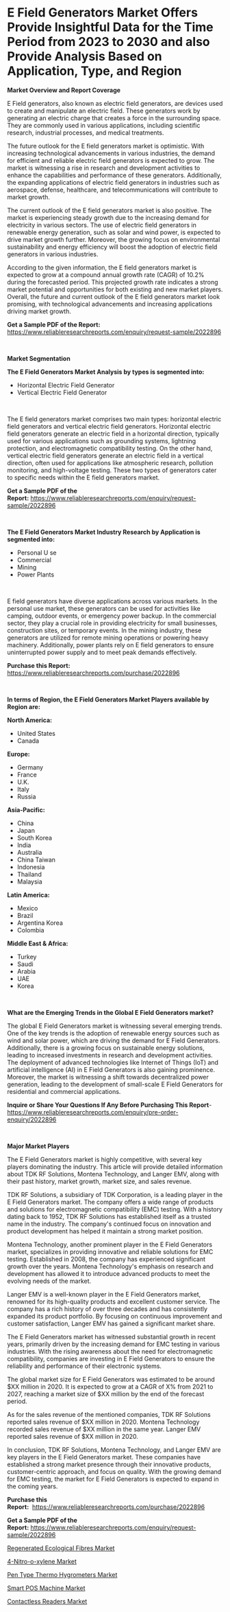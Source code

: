 <p><h1>E Field Generators Market Offers Provide Insightful Data for the Time Period from 2023 to 2030 and also Provide Analysis Based on Application, Type, and Region</h1></p><p><strong>Market Overview and Report Coverage</strong></p>
<p><p>E Field generators, also known as electric field generators, are devices used to create and manipulate an electric field. These generators work by generating an electric charge that creates a force in the surrounding space. They are commonly used in various applications, including scientific research, industrial processes, and medical treatments.</p><p>The future outlook for the E field generators market is optimistic. With increasing technological advancements in various industries, the demand for efficient and reliable electric field generators is expected to grow. The market is witnessing a rise in research and development activities to enhance the capabilities and performance of these generators. Additionally, the expanding applications of electric field generators in industries such as aerospace, defense, healthcare, and telecommunications will contribute to market growth.</p><p>The current outlook of the E field generators market is also positive. The market is experiencing steady growth due to the increasing demand for electricity in various sectors. The use of electric field generators in renewable energy generation, such as solar and wind power, is expected to drive market growth further. Moreover, the growing focus on environmental sustainability and energy efficiency will boost the adoption of electric field generators in various industries.</p><p>According to the given information, the E field generators market is expected to grow at a compound annual growth rate (CAGR) of 10.2% during the forecasted period. This projected growth rate indicates a strong market potential and opportunities for both existing and new market players. Overall, the future and current outlook of the E field generators market look promising, with technological advancements and increasing applications driving market growth.</p></p>
<p><strong>Get a Sample PDF of the Report:</strong> <a href="https://www.reliableresearchreports.com/enquiry/request-sample/2022896">https://www.reliableresearchreports.com/enquiry/request-sample/2022896</a></p>
<p>&nbsp;</p>
<p><strong>Market Segmentation</strong></p>
<p><strong>The E Field Generators Market Analysis by types is segmented into:</strong></p>
<p><ul><li>Horizontal Electric Field Generator</li><li>Vertical Electric Field Generator</li></ul></p>
<p>&nbsp;</p>
<p><p>The E field generators market comprises two main types: horizontal electric field generators and vertical electric field generators. Horizontal electric field generators generate an electric field in a horizontal direction, typically used for various applications such as grounding systems, lightning protection, and electromagnetic compatibility testing. On the other hand, vertical electric field generators generate an electric field in a vertical direction, often used for applications like atmospheric research, pollution monitoring, and high-voltage testing. These two types of generators cater to specific needs within the E field generators market.</p></p>
<p><strong>Get a Sample PDF of the Report:</strong>&nbsp;<a href="https://www.reliableresearchreports.com/enquiry/request-sample/2022896">https://www.reliableresearchreports.com/enquiry/request-sample/2022896</a></p>
<p>&nbsp;</p>
<p><strong>The E Field Generators Market Industry Research by Application is segmented into:</strong></p>
<p><ul><li>Personal U se</li><li>Commercial</li><li>Mining</li><li>Power Plants</li></ul></p>
<p>&nbsp;</p>
<p><p>E field generators have diverse applications across various markets. In the personal use market, these generators can be used for activities like camping, outdoor events, or emergency power backup. In the commercial sector, they play a crucial role in providing electricity for small businesses, construction sites, or temporary events. In the mining industry, these generators are utilized for remote mining operations or powering heavy machinery. Additionally, power plants rely on E field generators to ensure uninterrupted power supply and to meet peak demands effectively.</p></p>
<p><strong>Purchase this Report:</strong>&nbsp; <a href="https://www.reliableresearchreports.com/purchase/2022896">https://www.reliableresearchreports.com/purchase/2022896</a></p>
<p>&nbsp;</p>
<p><strong>In terms of Region, the E Field Generators Market Players available by Region are:</strong></p>
<p>
    <p> <strong> North America: </strong>
        <ul>
            <li>United States</li>
            <li>Canada</li>
        </ul>
        </p> 
    <p> <strong> Europe: </strong>
        <ul>
            <li>Germany</li>
            <li>France</li>
            <li>U.K.</li>
            <li>Italy</li>
            <li>Russia</li>
        </ul>
        </p> 
    <p> <strong> Asia-Pacific: </strong>
        <ul>
            <li>China</li>
            <li>Japan</li>
            <li>South Korea</li>
            <li>India</li>
            <li>Australia</li>
            <li>China Taiwan</li>
            <li>Indonesia</li>
            <li>Thailand</li>
            <li>Malaysia</li>
        </ul>
        </p> 
    <p> <strong> Latin America: </strong>
        <ul>
            <li>Mexico</li>
            <li>Brazil</li>
            <li>Argentina Korea</li>
            <li>Colombia</li>
        </ul>
        </p> 
    <p> <strong> Middle East & Africa: </strong>
        <ul>
            <li>Turkey</li>
            <li>Saudi</li>
            <li>Arabia</li>
            <li>UAE</li>
            <li>Korea</li>
        </ul>
    </p>
    </p>
<p>&nbsp;</p>
<p><strong>What are the Emerging Trends in the Global E Field Generators market?</strong></p>
<p><p>The global E Field Generators market is witnessing several emerging trends. One of the key trends is the adoption of renewable energy sources such as wind and solar power, which are driving the demand for E Field Generators. Additionally, there is a growing focus on sustainable energy solutions, leading to increased investments in research and development activities. The deployment of advanced technologies like Internet of Things (IoT) and artificial intelligence (AI) in E Field Generators is also gaining prominence. Moreover, the market is witnessing a shift towards decentralized power generation, leading to the development of small-scale E Field Generators for residential and commercial applications.</p></p>
<p><strong>Inquire or Share Your Questions If Any Before Purchasing This Report</strong>- <a href="https://www.reliableresearchreports.com/enquiry/pre-order-enquiry/2022896">https://www.reliableresearchreports.com/enquiry/pre-order-enquiry/2022896</a></p>
<p>&nbsp;</p>
<p><strong>Major Market Players</strong></p>
<p><p>The E Field Generators market is highly competitive, with several key players dominating the industry. This article will provide detailed information about TDK RF Solutions, Montena Technology, and Langer EMV, along with their past history, market growth, market size, and sales revenue.</p><p>TDK RF Solutions, a subsidiary of TDK Corporation, is a leading player in the E Field Generators market. The company offers a wide range of products and solutions for electromagnetic compatibility (EMC) testing. With a history dating back to 1952, TDK RF Solutions has established itself as a trusted name in the industry. The company's continued focus on innovation and product development has helped it maintain a strong market position. </p><p>Montena Technology, another prominent player in the E Field Generators market, specializes in providing innovative and reliable solutions for EMC testing. Established in 2008, the company has experienced significant growth over the years. Montena Technology's emphasis on research and development has allowed it to introduce advanced products to meet the evolving needs of the market.</p><p>Langer EMV is a well-known player in the E Field Generators market, renowned for its high-quality products and excellent customer service. The company has a rich history of over three decades and has consistently expanded its product portfolio. By focusing on continuous improvement and customer satisfaction, Langer EMV has gained a significant market share.</p><p>The E Field Generators market has witnessed substantial growth in recent years, primarily driven by the increasing demand for EMC testing in various industries. With the rising awareness about the need for electromagnetic compatibility, companies are investing in E Field Generators to ensure the reliability and performance of their electronic systems.</p><p>The global market size for E Field Generators was estimated to be around $XX million in 2020. It is expected to grow at a CAGR of X% from 2021 to 2027, reaching a market size of $XX million by the end of the forecast period.</p><p>As for the sales revenue of the mentioned companies, TDK RF Solutions reported sales revenue of $XX million in 2020. Montena Technology recorded sales revenue of $XX million in the same year. Langer EMV reported sales revenue of $XX million in 2020.</p><p>In conclusion, TDK RF Solutions, Montena Technology, and Langer EMV are key players in the E Field Generators market. These companies have established a strong market presence through their innovative products, customer-centric approach, and focus on quality. With the growing demand for EMC testing, the market for E Field Generators is expected to expand in the coming years.</p></p>
<p><strong>Purchase this Report:</strong>&nbsp;&nbsp;<a href="https://www.reliableresearchreports.com/purchase/2022896">https://www.reliableresearchreports.com/purchase/2022896</a></p>
<p></p>
<p><strong>Get a Sample PDF of the Report:</strong>&nbsp;<a href="https://www.reliableresearchreports.com/enquiry/request-sample/2022896">https://www.reliableresearchreports.com/enquiry/request-sample/2022896</a></p>
<p><p><a href="https://medium.com/@sylvanfahey/regenerated-ecological-fibres-market-comprehensive-assessment-by-type-application-and-geography-49288ba2be4f">Regenerated Ecological Fibres Market</a></p><p><a href="https://medium.com/@clayreinger/4-nitro-o-xylene-market-size-reveals-the-best-marketing-channels-in-global-industry-8cc3a7e3f88c">4-Nitro-o-xylene Market</a></p><p><a href="https://github.com/RichRobinson5/Market-Research-Report-List-2/blob/main/pen-type-thermo-hygrometers-market.md">Pen Type Thermo Hygrometers Market</a></p><p><a href="https://www.linkedin.com/pulse/smart-pos-machine-market-insights-players-forecast-till-6oyje/">Smart POS Machine Market</a></p><p><a href="https://www.linkedin.com/pulse/decoding-contactless-readers-market-deep-dive-latest-trends-pnshe/">Contactless Readers Market</a></p></p>